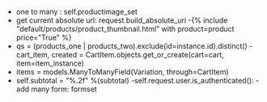- one to many : self.productimage_set
- get current absolute url: request.build_absolute_uri
-{% include "default/products/product_thumbnail.html" with product=product price="True" %}
-	qs = (products_one | products_two).exclude(id=instance.id).distinct()
-cart_item, created = CartItem.objects.get_or_create(cart=cart, item=item_instance)
-	items = models.ManyToManyField(Variation, through=CartItem)
- self.subtotal = "%.2f" %(subtotal)
-self.request.user.is_authenticated():
-add many form: formset